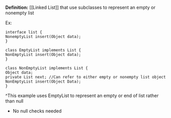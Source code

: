 **Definition:**  [[Linked List]] that use subclasses to represent an empty or nonempty list

Ex:
```
interface list {
NonemptyList insert(Object data);
}

class EmptyList implements List {
NonEmptyList insert(Object data);
}

class NonEmptyList implements List {
Object data;
private List next; //Can refer to either empty or nonempty list object
NonEmptyList insert(Object Data);
}

```

^This example uses EmptyList to represent an empty or end of list rather than null
- No null checks needed